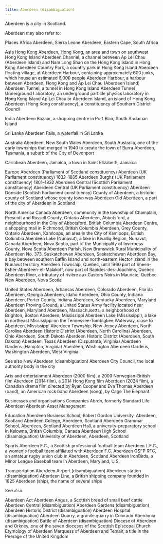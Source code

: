 ```yaml
---
title: Aberdeen (disambiguation)
---
```

Aberdeen is a city in Scotland.

Aberdeen may also refer to:

 Places 
 Africa 
 Aberdeen, Sierra Leone
 Aberdeen, Eastern Cape, South Africa

 Asia 
 Hong Kong 
 Aberdeen, Hong Kong, an area and town on southwest Hong Kong Island
 Aberdeen Channel, a channel between Ap Lei Chau (Aberdeen Island) and Nam Long Shan on the Hong Kong Island in Hong Kong
 Aberdeen Country Park, a country park in Hong Kong Island
 Aberdeen floating village, at Aberdeen Harbour, containing approximately 600 junks, which house an estimated 6,000 people
 Aberdeen Harbour, a harbour between Aberdeen, Hong Kong and Ap Lei Chau (Aberdeen Island)
 Aberdeen Tunnel, a tunnel in Hong Kong Island
 Aberdeen Tunnel Underground Laboratory, an underground particle physics laboratory in Hong Kong Island
 Ap Lei Chau or Aberdeen Island, an island of Hong Kong
 Aberdeen (Hong Kong constituency), a constituency of Southern District Council

 India 
 Aberdeen Bazaar, a shopping centre in Port Blair, South Andaman Island

 Sri Lanka 
 Aberdeen Falls, a waterfall in Sri Lanka

 Australia 
 Aberdeen, New South Wales
 Aberdeen, South Australia, one of the early townships that merged in 1940 to create the town of Burra
 Aberdeen, Tasmania, a suburb of the City of Devonport

 Caribbean 
 Aberdeen, Jamaica, a town in Saint Elizabeth, Jamaica

Europe
 Aberdeen (Parliament of Scotland constituency)
 Aberdeen (UK Parliament constituency) 1832–1885
 Aberdeen Burghs (UK Parliament constituency) 1801–1832
 Aberdeen Central (Scottish Parliament constituency)
 Aberdeen Central (UK Parliament constituency)
 Aberdeen Donside (Scottish Parliament constituency)
 County of Aberdeen, a historic county of Scotland whose county town was Aberdeen
 Old Aberdeen, a part of the city of Aberdeen in Scotland

North America
 Canada 
 Aberdeen, community in the township of Champlain, Prescott and Russell County, Ontario
 Aberdeen, Abbotsford, a neighbourhood in the City of Abbotsford, British Columbia
 Aberdeen Centre, a shopping mall in Richmond, British Columbia
 Aberdeen, Grey County, Ontario
 Aberdeen, Kamloops, an area in the City of Kamloops, British Columbia
 Aberdeen Lake (Nunavut), a lake in Kivalliq Region, Nunavut, Canada
 Aberdeen, Nova Scotia, part of the Municipality of Inverness County, Nova Scotia
 Aberdeen Parish, New Brunswick
 Rural Municipality of Aberdeen No. 373, Saskatchewan
 Aberdeen, Saskatchewan
 Aberdeen Bay, a bay between southern Baffin Island and north-eastern Hector Island in the Nunavut territory
 Aberdeen Township, Quebec, until 1960 part of Sheen-Esher-Aberdeen-et-Malakoff, now part of Rapides-des-Joachims, Quebec
 Aberdeen River, a tributary of rivière aux Castors Noirs in Mauricie, Québec
 New Aberdeen, Nova Scotia

 United States 
 Aberdeen, Arkansas
 Aberdeen, Colorado
 Aberdeen, Florida
 Aberdeen, Georgia
 Aberdeen, Idaho
 Aberdeen, Ohio County, Indiana
 Aberdeen, Porter County, Indiana
 Aberdeen, Kentucky
 Aberdeen, Maryland
 Aberdeen Proving Ground, a United States Army facility located near Aberdeen, Maryland
 Aberdeen, Massachusetts, a neighborhood of Brighton, Boston
 Aberdeen, Mississippi
 Aberdeen Lake (Mississippi), a lake in northeast Mississippi on the Tennessee-Tombigbee Waterway, close to Aberdeen, Mississippi
 Aberdeen Township, New Jersey
 Aberdeen, North Carolina
 Aberdeen Historic District (Aberdeen, North Carolina)
 Aberdeen, Ohio
 Aberdeen, South Dakota
 Aberdeen Historic District (Aberdeen, South Dakota)
 Aberdeen, Texas
 Aberdeen (Disputanta, Virginia)
 Aberdeen Gardens (Hampton, Virginia)
 Aberdeen, Washington
 Aberdeen Gardens, Washington
 Aberdeen, West Virginia

See also
 New Aberdeen (disambiguation)
 Aberdeen City Council, the local authority body in the city

 Arts and entertainment 
 Aberdeen (2000 film), a 2000 Norwegian-British film
 Aberdeen (2014 film), a 2014 Hong Kong film 
 Aberdeen (2024 film), a Canadian drama film directed by Ryan Cooper and Eva Thomas
 Aberdeen (band), an American rock band
 Aberdeen (song), by Cage The Elephant

Businesses and organisations
Companies
 Abrdn, formerly Standard Life Aberdeen
 Aberdeen Asset Management

 Education 
 Aberdeen Business School, Robert Gordon University, Aberdeen, Scotland
 Aberdeen College, Aberdeen, Scotland
 Aberdeen Grammar School, Aberdeen, Scotland
 Aberdeen Hall, a university-preparatory school in Kelowna, British Columbia, Canada
 Aberdeen High School (disambiguation)
 University of Aberdeen, Aberdeen, Scotland

 Sports 
 Aberdeen F.C., a Scottish professional football team
 Aberdeen L.F.C., a women's football team affiliated with Aberdeen F.C.
 Aberdeen GSFP RFC, an amateur rugby union club in Aberdeen, Scotland
 Aberdeen IronBirds, a Minor League Baseball team in Aberdeen, Maryland, U.S.

 Transportation 
 Aberdeen Airport (disambiguation)
 Aberdeen station (disambiguation)
 Aberdeen Line, a British shipping company founded in 1825
 Aberdeen (ship), the name of several ships

 See also 

 Aberdeen Act
 Aberdeen Angus, a Scottish breed of small beef cattle
 Aberdeen Central (disambiguation)
 Aberdeen Gardens (disambiguation)
 Aberdeen Historic District (disambiguation)
 Aberdeen Hospital (disambiguation)
 Aberdeen Quarry, a granite quarry in Colorado
 Aberdonia (disambiguation)
 Battle of Aberdeen (disambiguation)
 Diocese of Aberdeen and Orkney, one of the seven dioceses of the Scottish Episcopal Church
 Etymology of Aberdeen
 Marquess of Aberdeen and Temair, a title in the Peerage of the United Kingdom